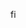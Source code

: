 <!--
 * @Author: wlj
 * @Date: 2022-11-29 17:45:49
 * @LastEditors: wlj
 * @LastEditTime: 2022-11-29 17:45:53
 * @Description: 
-->
fi